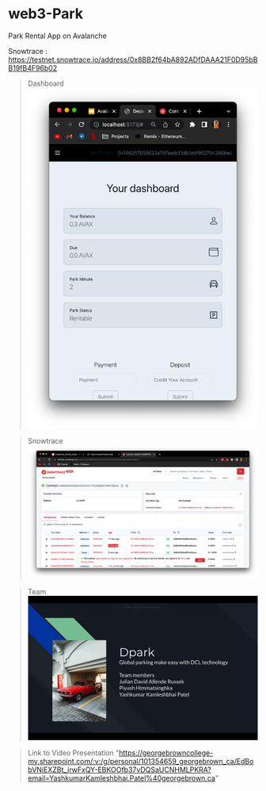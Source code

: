 # web3-Park
Park Rental App on Avalanche 



Snowtrace : https://testnet.snowtrace.io/address/0x8BB2f64bA892ADfDAAA21F0D95bBB19fB4F96b02

> Dashboard
![Dashboard](./dash.png)

> Snowtrace
![Snwotrace](./snowtrace.png)

> Team
![Team](./Teammember.png)

>Link to Video Presentation 
"https://georgebrowncollege-my.sharepoint.com/:v:/g/personal/101354659_georgebrown_ca/EdBobVNiEXZBt_jrwFxQY-EBKOOfb37vDQSaUCNHMLPKRA?email=YashkumarKamleshbhai.Patel%40georgebrown.ca"



